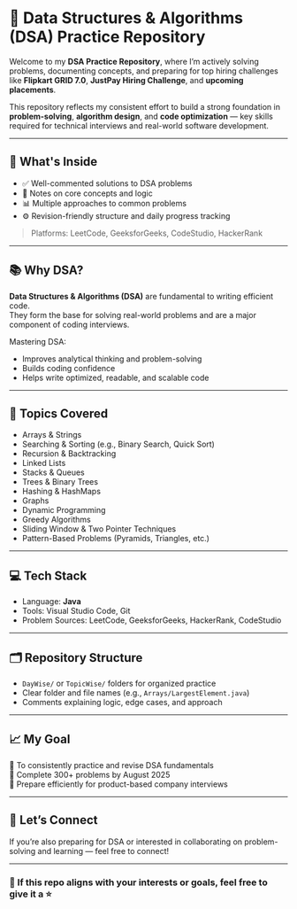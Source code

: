 # 📘 Data Structures & Algorithms (DSA) Practice Repository

Welcome to my **DSA Practice Repository**, where I’m actively solving problems, documenting concepts, and preparing for top hiring challenges like **Flipkart GRID 7.0**, **JustPay Hiring Challenge**, and **upcoming placements**.

This repository reflects my consistent effort to build a strong foundation in **problem-solving**, **algorithm design**, and **code optimization** — key skills required for technical interviews and real-world software development.

---

## 📌 What's Inside

- ✅ Well-commented solutions to DSA problems
- 🧠 Notes on core concepts and logic
- 📊 Multiple approaches to common problems
- ⚙️ Revision-friendly structure and daily progress tracking

> Platforms: LeetCode, GeeksforGeeks, CodeStudio, HackerRank

---

## 📚 Why DSA?

**Data Structures & Algorithms (DSA)** are fundamental to writing efficient code.  
They form the base for solving real-world problems and are a major component of coding interviews.

Mastering DSA:

- Improves analytical thinking and problem-solving
- Builds coding confidence
- Helps write optimized, readable, and scalable code

---

## 🧭 Topics Covered

- Arrays & Strings
- Searching & Sorting (e.g., Binary Search, Quick Sort)
- Recursion & Backtracking
- Linked Lists
- Stacks & Queues
- Trees & Binary Trees
- Hashing & HashMaps
- Graphs
- Dynamic Programming
- Greedy Algorithms
- Sliding Window & Two Pointer Techniques
- Pattern-Based Problems (Pyramids, Triangles, etc.)

---

## 💻 Tech Stack

- Language: **Java**
- Tools: Visual Studio Code, Git
- Problem Sources: LeetCode, GeeksforGeeks, HackerRank, CodeStudio

---

## 🗂️ Repository Structure

- `DayWise/` or `TopicWise/` folders for organized practice
- Clear folder and file names (e.g., `Arrays/LargestElement.java`)
- Comments explaining logic, edge cases, and approach

---

## 📈 My Goal

🎯 To consistently practice and revise DSA fundamentals  
📅 Complete 300+ problems by August 2025  
🎯 Prepare efficiently for product-based company interviews

---

## 🤝 Let’s Connect

If you’re also preparing for DSA or interested in collaborating on problem-solving and learning — feel free to connect!

---

### 🌟 If this repo aligns with your interests or goals, feel free to give it a ⭐
